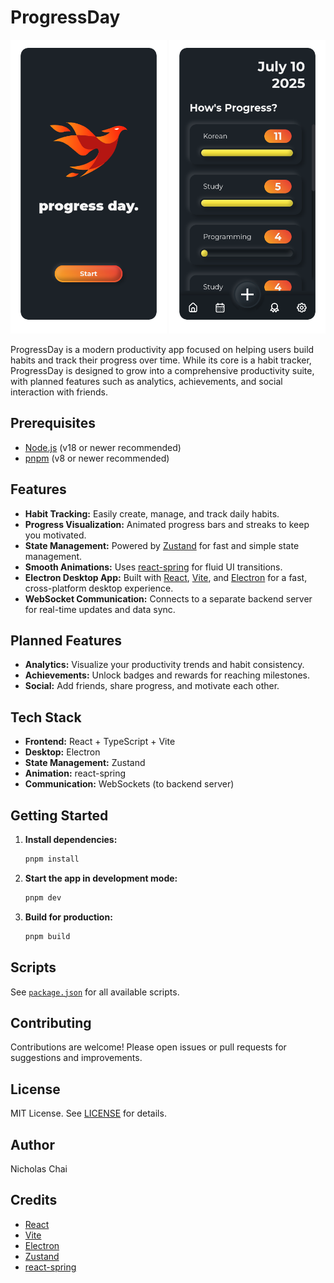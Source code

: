 
# ProgressDay

<div align="center">
  <img src="./Readme/progressday-landing.png" alt="ProgressDay Landing Demo" width="250"/>
  <img src="./Readme/progressday-homepage.png" alt="ProgressDay Home Demo" width="250"/>
</div>

ProgressDay is a modern productivity app focused on helping users build habits and track their progress over time. While its core is a habit tracker, ProgressDay is designed to grow into a comprehensive productivity suite, with planned features such as analytics, achievements, and social interaction with friends.

## Prerequisites

- [Node.js](https://nodejs.org/) (v18 or newer recommended)
- [pnpm](https://pnpm.io/) (v8 or newer recommended)

## Features

- **Habit Tracking:** Easily create, manage, and track daily habits.
- **Progress Visualization:** Animated progress bars and streaks to keep you motivated.
- **State Management:** Powered by [Zustand](https://github.com/pmndrs/zustand) for fast and simple state management.
- **Smooth Animations:** Uses [react-spring](https://www.react-spring.dev/) for fluid UI transitions.
- **Electron Desktop App:** Built with [React](https://react.dev/), [Vite](https://vitejs.dev/), and [Electron](https://www.electronjs.org/) for a fast, cross-platform desktop experience.
- **WebSocket Communication:** Connects to a separate backend server for real-time updates and data sync.


## Planned Features

- **Analytics:** Visualize your productivity trends and habit consistency.
- **Achievements:** Unlock badges and rewards for reaching milestones.
- **Social:** Add friends, share progress, and motivate each other.


## Tech Stack

- **Frontend:** React + TypeScript + Vite
- **Desktop:** Electron
- **State Management:** Zustand
- **Animation:** react-spring
- **Communication:** WebSockets (to backend server)


## Getting Started

1. **Install dependencies:**
   ```sh
   pnpm install
   ```
2. **Start the app in development mode:**
   ```sh
   pnpm dev
   ```
3. **Build for production:**
   ```sh
   pnpm build
   ```


## Scripts

See [`package.json`](package.json) for all available scripts.


## Contributing

Contributions are welcome! Please open issues or pull requests for suggestions and improvements.



## License

MIT License. See [LICENSE](LICENSE) for details.

## Author

Nicholas Chai

## Credits

- [React](https://react.dev/)
- [Vite](https://vitejs.dev/)
- [Electron](https://www.electronjs.org/)
- [Zustand](https://github.com/pmndrs/zustand)
- [react-spring](https://www.react-spring.dev/)
